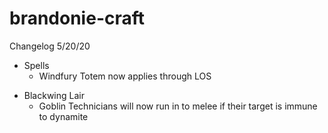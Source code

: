 # brandonie-craft

Changelog
5/20/20
<ul>
  <li>Spells
      <ul>
        <li>Windfury Totem now applies through LOS</li>
      </ul>
   </li>
</ul>
<ul>
  <li>Blackwing Lair
      <ul>
        <li>Goblin Technicians will now run in to melee if their target is immune to dynamite </li>
      </ul>
   </li>
</ul>
